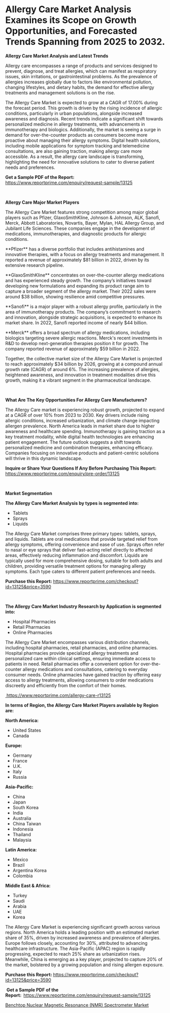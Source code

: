 <p><h1>Allergy Care Market Analysis Examines its Scope on Growth Opportunities, and Forecasted Trends Spanning from 2025 to 2032.</h1></p><p><strong>Allergy Care Market Analysis and Latest Trends</strong></p>
<p><p>Allergy care encompasses a range of products and services designed to prevent, diagnose, and treat allergies, which can manifest as respiratory issues, skin irritations, or gastrointestinal problems. As the prevalence of allergies increases globally due to factors like environmental pollution, changing lifestyles, and dietary habits, the demand for effective allergy treatments and management solutions is on the rise. </p><p>The Allergy Care Market is expected to grow at a CAGR of 17.00% during the forecast period. This growth is driven by the rising incidence of allergic conditions, particularly in urban populations, alongside increased awareness and diagnosis. Recent trends indicate a significant shift towards personalized medicine in allergy treatments, with advancements in immunotherapy and biologics. Additionally, the market is seeing a surge in demand for over-the-counter products as consumers become more proactive about managing their allergy symptoms. Digital health solutions, including mobile applications for symptom tracking and telemedicine consultations, are also gaining traction, making allergy care more accessible. As a result, the allergy care landscape is transforming, highlighting the need for innovative solutions to cater to diverse patient needs and preferences.</p></p>
<p><strong>Get a Sample PDF of the Report:&nbsp;</strong> <a href="https://www.reportprime.com/enquiry/request-sample/13125?utm_campaign=3009&utm_medium=2&utm_source=Github&utm_content=ia&utm_term=19032025&utm_id=allergy-care">https://www.reportprime.com/enquiry/request-sample/13125</a></p>
<p>&nbsp;</p>
<p><strong>Allergy Care Major Market Players</strong></p>
<p><p>The Allergy Care Market features strong competition among major global players such as Pfizer, GlaxoSmithKline, Johnson & Johnson, ALK, Sanofi, Merck, Abbott Laboratories, Novartis, Bayer, Mylan, HAL Allergy Group, and Jubilant Life Sciences. These companies engage in the development of medications, immunotherapies, and diagnostic products for allergic conditions.</p><p>**Pfizer** has a diverse portfolio that includes antihistamines and innovative therapies, with a focus on allergy treatments and management. It reported a revenue of approximately $81 billion in 2022, driven by its extensive research pipeline.</p><p>**GlaxoSmithKline** concentrates on over-the-counter allergy medications and has experienced steady growth. The company’s initiatives toward developing new formulations and expanding its product range aim to capture a broader segment of the allergy market. Their 2022 sales were around $38 billion, showing resilience amid competitive pressures.</p><p>**Sanofi** is a major player with a robust allergy profile, particularly in the area of immunotherapy products. The company’s commitment to research and innovation, alongside strategic acquisitions, is expected to enhance its market share. In 2022, Sanofi reported income of nearly $44 billion.</p><p>**Merck** offers a broad spectrum of allergy medications, including biologics targeting severe allergic reactions. Merck's recent investments in R&D to develop next-generation therapies position it for growth. The company reported revenue of approximately $59 billion in 2022.</p><p>Together, the collective market size of the Allergy Care Market is projected to reach approximately $34 billion by 2026, growing at a compound annual growth rate (CAGR) of around 6%. The increasing prevalence of allergies, heightened awareness, and innovation in treatment modalities drive this growth, making it a vibrant segment in the pharmaceutical landscape.</p></p>
<p>&nbsp;</p>
<p><strong>What Are The Key Opportunities For Allergy Care Manufacturers?</strong></p>
<p><p>The Allergy Care market is experiencing robust growth, projected to expand at a CAGR of over 10% from 2023 to 2030. Key drivers include rising allergic conditions, increased urbanization, and climate change impacting allergen prevalence. North America leads in market share due to higher awareness and healthcare spending. Immunotherapy is gaining traction as a key treatment modality, while digital health technologies are enhancing patient engagement. The future outlook suggests a shift towards personalized medicine and combination therapies, enhancing efficacy. Companies focusing on innovative products and patient-centric solutions will thrive in this dynamic landscape.</p></p>
<p><strong>Inquire or Share Your Questions If Any Before Purchasing This Report:</strong> <a href="https://www.reportprime.com/enquiry/pre-order/13125?utm_campaign=3009&utm_medium=2&utm_source=Github&utm_content=ia&utm_term=19032025&utm_id=allergy-care">https://www.reportprime.com/enquiry/pre-order/13125</a></p>
<p>&nbsp;</p>
<p><strong>Market Segmentation</strong></p>
<p><strong>The Allergy Care Market Analysis by types is segmented into:</strong></p>
<p><ul><li>Tablets</li><li>Sprays</li><li>Liquids</li></ul></p>
<p><p>The Allergy Care Market comprises three primary types: tablets, sprays, and liquids. Tablets are oral medications that provide targeted relief from allergy symptoms, offering convenience and ease of use. Sprays often refer to nasal or eye sprays that deliver fast-acting relief directly to affected areas, effectively reducing inflammation and discomfort. Liquids are typically used for more comprehensive dosing, suitable for both adults and children, providing versatile treatment options for managing allergy symptoms. Each type caters to different patient preferences and needs.</p></p>
<p><strong>Purchase this Report:&nbsp;</strong><a href="https://www.reportprime.com/checkout?id=13125&price=3590&utm_campaign=3009&utm_medium=2&utm_source=Github&utm_content=ia&utm_term=19032025&utm_id=allergy-care">https://www.reportprime.com/checkout?id=13125&price=3590</a></p>
<p>&nbsp;</p>
<p><strong>The Allergy Care Market Industry Research by Application is segmented into:</strong></p>
<p><ul><li>Hospital Pharmacies</li><li>Retail Pharmacies</li><li>Online Pharmacies</li></ul></p>
<p><p>The Allergy Care Market encompasses various distribution channels, including hospital pharmacies, retail pharmacies, and online pharmacies. Hospital pharmacies provide specialized allergy treatments and personalized care within clinical settings, ensuring immediate access to patients in need. Retail pharmacies offer a convenient option for over-the-counter allergy medications and consultations, catering to everyday consumer needs. Online pharmacies have gained traction by offering easy access to allergy treatments, allowing consumers to order medications discreetly and efficiently from the comfort of their homes.</p></p>
<p><a href="https://www.reportprime.com/allergy-care-r13125?utm_campaign=3009&utm_medium=2&utm_source=Github&utm_content=ia&utm_term=19032025&utm_id=allergy-care">&nbsp;https://www.reportprime.com/allergy-care-r13125</a></p>
<p><strong>In terms of Region, the Allergy Care Market Players available by Region are:</strong></p>
<p>
    <p> <strong> North America: </strong>
        <ul>
            <li>United States</li>
            <li>Canada</li>
        </ul>
        </p> 
    <p> <strong> Europe: </strong>
        <ul>
            <li>Germany</li>
            <li>France</li>
            <li>U.K.</li>
            <li>Italy</li>
            <li>Russia</li>
        </ul>
        </p> 
    <p> <strong> Asia-Pacific: </strong>
        <ul>
            <li>China</li>
            <li>Japan</li>
            <li>South Korea</li>
            <li>India</li>
            <li>Australia</li>
            <li>China Taiwan</li>
            <li>Indonesia</li>
            <li>Thailand</li>
            <li>Malaysia</li>
        </ul>
        </p> 
    <p> <strong> Latin America: </strong>
        <ul>
            <li>Mexico</li>
            <li>Brazil</li>
            <li>Argentina Korea</li>
            <li>Colombia</li>
        </ul>
        </p> 
    <p> <strong> Middle East & Africa: </strong>
        <ul>
            <li>Turkey</li>
            <li>Saudi</li>
            <li>Arabia</li>
            <li>UAE</li>
            <li>Korea</li>
        </ul>
    </p>
    </p>
<p><p>The Allergy Care Market is experiencing significant growth across various regions. North America holds a leading position with an estimated market share of 35%, driven by increased awareness and prevalence of allergies. Europe follows closely, accounting for 30%, attributed to advancing healthcare infrastructure. The Asia-Pacific (APAC) region is rapidly progressing, expected to reach 25% share as urbanization rises. Meanwhile, China is emerging as a key player, projected to capture 20% of the market, bolstered by a growing population and rising allergen exposure.</p></p>
<p><strong>Purchase this Report: </strong><a href="https://www.reportprime.com/checkout?id=13125&price=3590&utm_campaign=3009&utm_medium=2&utm_source=Github&utm_content=ia&utm_term=19032025&utm_id=allergy-care">https://www.reportprime.com/checkout?id=13125&price=3590</a></p>
<p>&nbsp;<strong>Get a Sample PDF of the Report:&nbsp;&nbsp;</strong><a href="https://www.reportprime.com/enquiry/request-sample/13125?utm_campaign=3009&utm_medium=2&utm_source=Github&utm_content=ia&utm_term=19032025&utm_id=allergy-care">https://www.reportprime.com/enquiry/request-sample/13125</a></p>
<p><strong></strong></p>
<p><p><a href="https://github.com/landtmman/Market-Research-Report-List-1/blob/main/benchtop-nuclear-magnetic-resonance-nmr-spectrometer-market.md?utm_campaign=3009&utm_medium=2&utm_source=Github&utm_content=ia&utm_term=19032025&utm_id=allergy-care">Benchtop Nuclear Magnetic Resonance (NMR) Spectrometer Market</a></p></p>